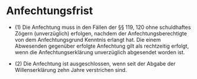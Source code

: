 # Anfechtungsfrist

- (1) Die Anfechtung muss in den Fällen der §§ 119, 120 ohne schuldhaftes Zögern (unverzüglich) erfolgen, nachdem der Anfechtungsberechtigte von dem Anfechtungsgrund Kenntnis erlangt hat. Die einem Abwesenden gegenüber erfolgte Anfechtung gilt als rechtzeitig erfolgt, wenn die Anfechtungserklärung unverzüglich abgesendet worden ist.

- (2) Die Anfechtung ist ausgeschlossen, wenn seit der Abgabe der Willenserklärung zehn Jahre verstrichen sind.

